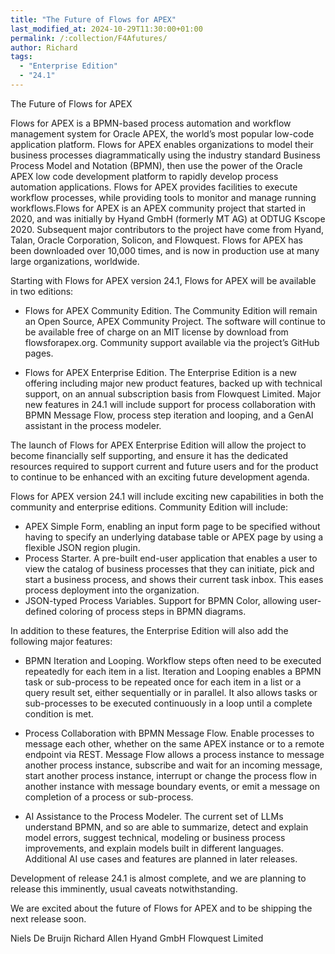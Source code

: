 ```yaml
---
title: "The Future of Flows for APEX"
last_modified_at: 2024-10-29T11:30:00+01:00
permalink: /:collection/F4Afutures/
author: Richard
tags:
  - "Enterprise Edition"
  - "24.1"
---
```

The Future of Flows for APEX

Flows for APEX is a BPMN-based process automation and workflow management system for Oracle APEX, the world’s most popular low-code application platform.  Flows for APEX  enables organizations to model their business processes diagrammatically using the industry standard Business Process Model and Notation (BPMN), then use the power of the Oracle APEX low code development platform to rapidly develop process automation applications.  Flows for APEX provides facilities to execute workflow processes, while providing tools to monitor and manage running workflows.Flows for APEX is an APEX community project that started in 2020, and was initially by Hyand GmbH (formerly MT AG) at ODTUG Kscope 2020.  Subsequent major contributors to the project have come from Hyand, Talan, Oracle Corporation, Solicon, and Flowquest.  Flows for APEX has been downloaded over 10,000 times, and is now in production use at many large organizations, worldwide.

Starting with Flows for APEX version 24.1, Flows for APEX will be available in two editions:

* Flows for APEX Community Edition.  The Community Edition will remain an Open Source, APEX Community Project.   The software will continue to be available free of charge on an MIT license by download from flowsforapex.org.  Community support available via the project’s GitHub pages.
  
* Flows for APEX Enterprise Edition.   The Enterprise Edition is a new offering including major new product features, backed up with technical support, on an annual subscription basis from Flowquest Limited.  Major new features in 24.1 will include support for process collaboration with BPMN Message Flow, process step iteration and looping, and a GenAI assistant in the process modeler.

The launch of Flows for APEX Enterprise Edition will allow the project to become financially self supporting, and ensure it has the dedicated resources required to support current and future users and for the product to continue to be enhanced with an exciting future development agenda.

Flows for APEX version 24.1 will include exciting new capabilities in both the community and enterprise editions.  Community Edition will include:

* APEX Simple Form, enabling an input form page to be specified without having to specify an underlying database table or APEX page by using a flexible JSON region plugin.
* Process Starter.  A pre-built end-user application that enables a user to view the catalog of business processes that they can initiate, pick and start a business process, and shows their current task inbox.  This eases process deployment into the organization.
* JSON-typed Process Variables.
  Support for BPMN Color, allowing user-defined coloring of process steps in BPMN diagrams.

In addition to these features, the Enterprise Edition will also add the following major features:

* BPMN Iteration and Looping.  Workflow steps often need to be executed repeatedly for each item in a list.  Iteration and Looping enables a BPMN task or  sub-process to be repeated once for each item in a list or a query result set, either sequentially or in parallel.  It also allows tasks or sub-processes to be executed continuously in a loop until a complete condition is met.
* Process Collaboration with BPMN Message Flow.  Enable processes to message each other, whether on the same APEX instance or to a remote endpoint via REST.  Message Flow allows a process instance to message another process instance, subscribe and wait for an incoming message, start another process instance, interrupt or change the process flow in another instance with message boundary events, or emit a message on completion of a process or sub-process.

* AI Assistance to the Process Modeler.  The current set of LLMs understand BPMN, and so are able to summarize, detect and explain model errors, suggest technical, modeling or business process improvements, and explain models built in different languages.  Additional AI use cases and features are planned in later releases.

Development of release 24.1 is almost complete, and we are planning to release this imminently, usual caveats notwithstanding.

We are excited about the future of Flows for APEX and to be shipping the next release soon.

Niels De Bruijn						Richard Allen
Hyand GmbH							Flowquest Limited
